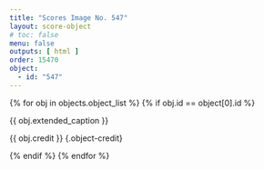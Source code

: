```yaml
---
title: "Scores Image No. 547"
layout: score-object
# toc: false
menu: false
outputs: [ html ]
order: 15470
object:
  - id: "547"
---
```


{% for obj in objects.object_list %}
{% if obj.id == object[0].id %}

{{ obj.extended_caption }}

{{ obj.credit }} {.object-credit}

{% endif %}
{% endfor %}
